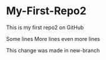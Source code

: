 # My-First-Repo2

This is my first repo2 on GitHub

Some lines
More lines 
even more lines 


This change was made in new-branch